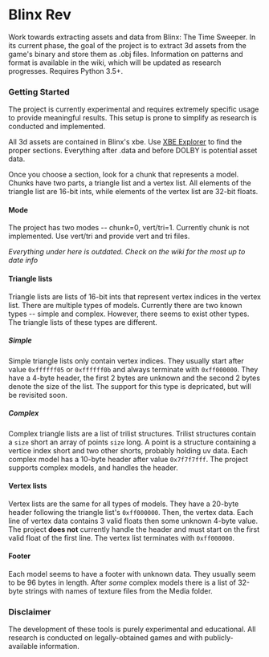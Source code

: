 # Blinx Rev
Work towards extracting assets and data from Blinx: The Time Sweeper. In its current phase, the goal of the project is to extract 3d assets from the game's binary and store them as .obj files. Information on patterns and format is available in the wiki, which will be updated as research progresses. Requires Python 3.5+.

### Getting Started
The project is currently experimental and requires extremely specific usage to provide meaningful results. This setup is prone to simplify as research is conducted and implemented.

All 3d assets are contained in Blinx's xbe. Use [XBE Explorer](https://sourceforge.net/projects/dxbx/files/XBE%20Explorer/) to find the proper sections. Everything after .data and before DOLBY is potential asset data.

Once you choose a section, look for a chunk that represents a model. Chunks have two parts, a triangle list and a vertex list. All elements of the triangle list are 16-bit ints, while elements of the vertex list are 32-bit floats.

#### Mode
The project has two modes -- chunk=0, vert/tri=1. Currently chunk is not implemented. Use vert/tri and provide vert and tri files.

*Everything under here is outdated. Check on the wiki for the most up to date info*


#### Triangle lists
Triangle lists are lists of 16-bit ints that represent vertex indices in the vertex list. There are multiple types of models. Currently there are two known types -- simple and complex. However, there seems to exist other types. The triangle lists of these types are different.

##### Simple
Simple triangle lists only contain vertex indices. They usually start after value `0xffffff05` or `0xffffff0b` and always terminate with `0xff000000`. They have a 4-byte header, the first 2 bytes are unknown and the second 2 bytes denote the size of the list. The support for this type is depricated, but will be revisited soon.

##### Complex
Complex triangle lists are a list of trilist structures. Trilist structures contain a `size` short an array of points `size` long. A point is a structure containing a vertice index short and two other shorts, probably holding uv data. Each complex model has a 10-byte header after value `0x7f7f7fff`. The project supports complex models, and handles the header.

#### Vertex lists
Vertex lists are the same for all types of models. They have a 20-byte header following the triangle list's `0xff000000`. Then, the vertex data. Each line of vertex data contains 3 valid floats then some unknown 4-byte value. The project __does not__ currently handle the header and must start on the first valid float of the first line. The vertex list terminates with `0xff000000`.

#### Footer
Each model seems to have a footer with unknown data. They usually seem to be 96 bytes in length. After *some* complex models there is a list of 32-byte strings with names of texture files from the Media folder.

### Disclaimer
The development of these tools is purely experimental and educational. All research is conducted on legally-obtained games and with publicly-available information. 

